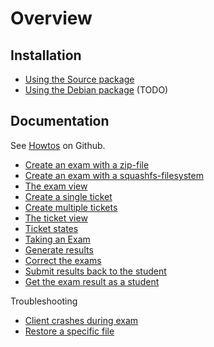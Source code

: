 # Overview

## Installation

* [Using the Source package](manual-install.md)
* [Using the Debian package](deb-install.md) (TODO)

## Documentation

See [Howtos](https://github.com/imedias/glados/tree/master/howtos) on Github.

* [Create an exam with a zip-file](create-zip-exam-file.md)
* [Create an exam with a squashfs-filesystem](create-squashfs-exam-file.md)
* [The exam view](exam-view.md)
* [Create a single ticket](create-single-ticket.md)
* [Create multiple tickets](create-multiple-tickets.md)
* [The ticket view ](ticket-view.md)
* [Ticket states](ticket-states.md)
* [Taking an Exam](take-exam.md)
* [Generate results](generate-results.md)
* [Correct the exams](correct-exams.md)
* [Submit results back to the student](submit-results.md)
* [Get the exam result as a student](get-exam-result.md)

Troubleshooting

* [Client crashes during exam](client-crash.md)
* [Restore a specific file](restore-specific-file.md)

